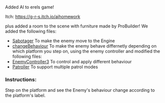 Added AI to erels game!

Itch: https://g-r-s.itch.io/aihomework

plus added a room to the scene with furniture made by ProBuilder!
We added the following files:
* [Sabotager](https://github.com/gamedev-srg/Homework-AI/blob/master/Assets/Scripts/2-npc/Sabotager.cs) To make the enemy move to the Engine
* [changeBehaviour](https://github.com/gamedev-srg/Homework-AI/blob/master/Assets/Scripts/2-npc/changeBehaviour.cs) To make the enemy behave differnetly depending on which platform you step on, using the enemy controller
and modified the following files:
* [EnemyController3](https://github.com/gamedev-srg/Homework-AI/blob/master/Assets/Scripts/2-npc/EnemyController3.cs) To control and apply different behaviour
* [Patroller](https://github.com/gamedev-srg/Homework-AI/blob/master/Assets/Scripts/2-npc/Patroller.cs) To support multiple patrol modes
 
### Instructions:
Step on the platform and see the Enemy's behaviour change according to the platform's label.
